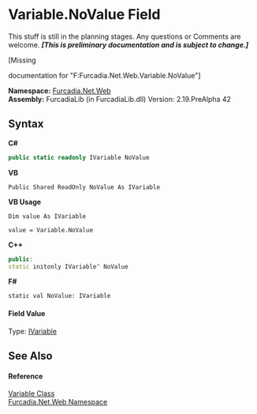 # Variable.NoValue Field
This stuff is still in the planning stages. Any questions or Comments are welcome. _**\[This is preliminary documentation and is subject to change.\]**_

\[Missing <summary> documentation for "F:Furcadia.Net.Web.Variable.NoValue"\]

**Namespace:**&nbsp;<a href="N_Furcadia_Net_Web">Furcadia.Net.Web</a><br />**Assembly:**&nbsp;FurcadiaLib (in FurcadiaLib.dll) Version: 2.19.PreAlpha 42

## Syntax

**C#**<br />
``` C#
public static readonly IVariable NoValue
```

**VB**<br />
``` VB
Public Shared ReadOnly NoValue As IVariable
```

**VB Usage**<br />
``` VB Usage
Dim value As IVariable

value = Variable.NoValue

```

**C++**<br />
``` C++
public:
static initonly IVariable^ NoValue
```

**F#**<br />
``` F#
static val NoValue: IVariable
```


#### Field Value
Type: <a href="T_Furcadia_Net_Web_IVariable">IVariable</a>

## See Also


#### Reference
<a href="T_Furcadia_Net_Web_Variable">Variable Class</a><br /><a href="N_Furcadia_Net_Web">Furcadia.Net.Web Namespace</a><br />